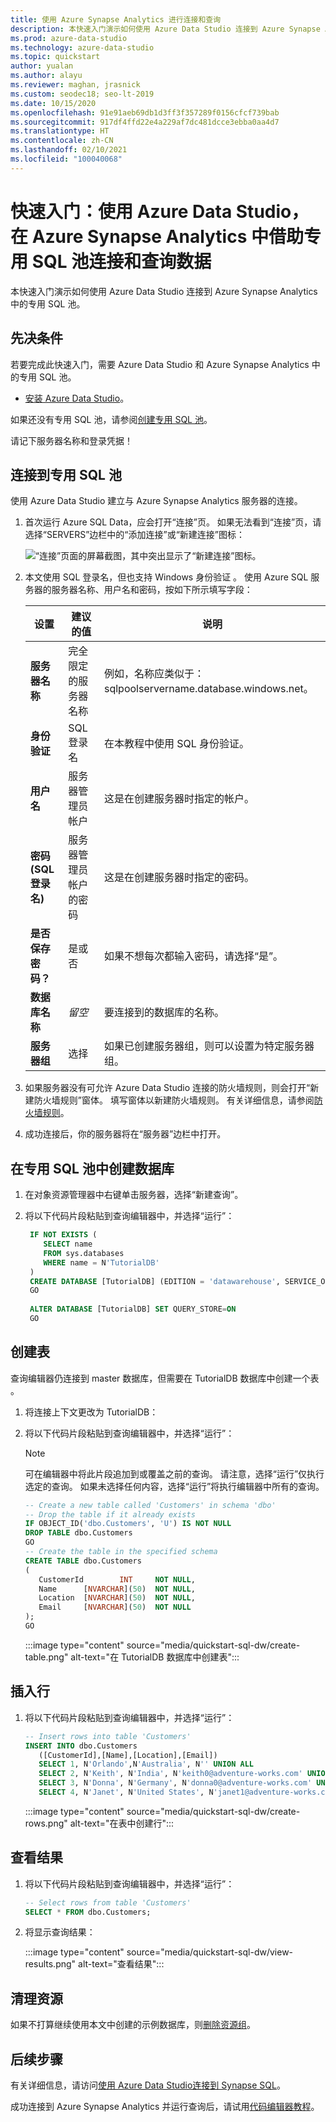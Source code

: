 ```yaml
---
title: 使用 Azure Synapse Analytics 进行连接和查询
description: 本快速入门演示如何使用 Azure Data Studio 连接到 Azure Synapse Analytics 中的专用 SQL 池。
ms.prod: azure-data-studio
ms.technology: azure-data-studio
ms.topic: quickstart
author: yualan
ms.author: alayu
ms.reviewer: maghan, jrasnick
ms.custom: seodec18; seo-lt-2019
ms.date: 10/15/2020
ms.openlocfilehash: 91e91aeb69db1d3ff3f357289f0156cfcf739bab
ms.sourcegitcommit: 917df4ffd22e4a229af7dc481dcce3ebba0aa4d7
ms.translationtype: HT
ms.contentlocale: zh-CN
ms.lasthandoff: 02/10/2021
ms.locfileid: "100040068"
---
```

# <a name="quickstart-use-azure-data-studio-to-connect-and-query-data-using-a-dedicated-sql-pool-in-azure-synapse-analytics"></a>快速入门：使用 Azure Data Studio，在 Azure Synapse Analytics 中借助专用 SQL 池连接和查询数据

本快速入门演示如何使用 Azure Data Studio 连接到 Azure Synapse Analytics 中的专用 SQL 池。

## <a name="prerequisites"></a>先决条件
若要完成此快速入门，需要 Azure Data Studio 和 Azure Synapse Analytics 中的专用 SQL 池。

- [安装 Azure Data Studio](./download-azure-data-studio.md)。

如果还没有专用 SQL 池，请参阅[创建专用 SQL 池](/azure/sql-data-warehouse/sql-data-warehouse-get-started-provision)。

请记下服务器名称和登录凭据！


## <a name="connect-to-your-dedicated-sql-pool"></a>连接到专用 SQL 池

使用 Azure Data Studio 建立与 Azure Synapse Analytics 服务器的连接。

1. 首次运行 Azure SQL Data，应会打开“连接”页。 如果无法看到“连接”页，请选择“SERVERS”边栏中的“添加连接”或“新建连接”图标：
   
   ![“连接”页面的屏幕截图，其中突出显示了“新建连接”图标。](media/quickstart-sql-dw/new-connection-icon.png)

2. 本文使用 SQL 登录名，但也支持 Windows 身份验证 。 使用 Azure SQL 服务器的服务器名称、用户名和密码，按如下所示填写字段：

   |   设置    | 建议的值 | 说明 |
   |--------------|-----------------|-------------| 
   | **服务器名称** | 完全限定的服务器名称 | 例如，名称应类似于：sqlpoolservername.database.windows.net。 |
   | **身份验证** | SQL 登录名| 在本教程中使用 SQL 身份验证。 |
   | **用户名** | 服务器管理员帐户 | 这是在创建服务器时指定的帐户。 |
   | **密码(SQL 登录名)** | 服务器管理员帐户的密码 | 这是在创建服务器时指定的密码。 |
   | **是否保存密码？** | 是或否 | 如果不想每次都输入密码，请选择“是”。 |
   | **数据库名称** | *留空* | 要连接到的数据库的名称。 |
   | **服务器组** | 选择 <Default> | 如果已创建服务器组，则可以设置为特定服务器组。 | 

3. 如果服务器没有可允许 Azure Data Studio 连接的防火墙规则，则会打开“新建防火墙规则”窗体。 填写窗体以新建防火墙规则。 有关详细信息，请参阅[防火墙规则](/azure/sql-database/sql-database-firewall-configure)。

4. 成功连接后，你的服务器将在“服务器”边栏中打开。

## <a name="create-a-database-in-your-dedicated-sql-pool"></a>在专用 SQL 池中创建数据库

1. 在对象资源管理器中右键单击服务器，选择“新建查询”。

2. 将以下代码片段粘贴到查询编辑器中，并选择“运行”：

   ```sql
    IF NOT EXISTS (
       SELECT name
       FROM sys.databases
       WHERE name = N'TutorialDB'
    )
    CREATE DATABASE [TutorialDB] (EDITION = 'datawarehouse', SERVICE_OBJECTIVE='DW100');
    GO  
    
    ALTER DATABASE [TutorialDB] SET QUERY_STORE=ON
    GO
   ```

## <a name="create-a-table"></a>创建表

查询编辑器仍连接到 master 数据库，但需要在 TutorialDB 数据库中创建一个表 。 

1. 将连接上下文更改为 TutorialDB：

2. 将以下代码片段粘贴到查询编辑器中，并选择“运行”：

   > [!NOTE]
   > 可在编辑器中将此片段追加到或覆盖之前的查询。 请注意，选择“运行”仅执行选定的查询。 如果未选择任何内容，选择“运行”将执行编辑器中所有的查询。

   ```sql
   -- Create a new table called 'Customers' in schema 'dbo'
   -- Drop the table if it already exists
   IF OBJECT_ID('dbo.Customers', 'U') IS NOT NULL
   DROP TABLE dbo.Customers
   GO
   -- Create the table in the specified schema
   CREATE TABLE dbo.Customers
   (
      CustomerId        INT     NOT NULL,
      Name      [NVARCHAR](50)  NOT NULL,
      Location  [NVARCHAR](50)  NOT NULL,
      Email     [NVARCHAR](50)  NOT NULL
   );
   GO
   ```

    :::image type="content" source="media/quickstart-sql-dw/create-table.png" alt-text="在 TutorialDB 数据库中创建表":::


## <a name="insert-rows"></a>插入行

1. 将以下代码片段粘贴到查询编辑器中，并选择“运行”：

   ```sql
   -- Insert rows into table 'Customers'
   INSERT INTO dbo.Customers
      ([CustomerId],[Name],[Location],[Email])
      SELECT 1, N'Orlando',N'Australia', N'' UNION ALL
      SELECT 2, N'Keith', N'India', N'keith0@adventure-works.com' UNION ALL
      SELECT 3, N'Donna', N'Germany', N'donna0@adventure-works.com' UNION ALL
      SELECT 4, N'Janet', N'United States', N'janet1@adventure-works.com'
   ```

    :::image type="content" source="media/quickstart-sql-dw/create-rows.png" alt-text="在表中创建行":::

## <a name="view-the-result"></a>查看结果

1. 将以下代码片段粘贴到查询编辑器中，并选择“运行”：

   ```sql
   -- Select rows from table 'Customers'
   SELECT * FROM dbo.Customers;
   ```

2. 将显示查询结果：

    :::image type="content" source="media/quickstart-sql-dw/view-results.png" alt-text="查看结果":::


## <a name="clean-up-resources"></a>清理资源

如果不打算继续使用本文中创建的示例数据库，则[删除资源组](/azure/synapse-analytics/sql-data-warehouse/create-data-warehouse-portal#clean-up-resources)。

## <a name="next-steps"></a>后续步骤
有关详细信息，请访问[使用 Azure Data Studio连接到 Synapse SQL](/azure/synapse-analytics/sql/get-started-azure-data-studio)。

成功连接到 Azure Synapse Analytics 并运行查询后，请试用[代码编辑器教程](tutorial-sql-editor.md)。